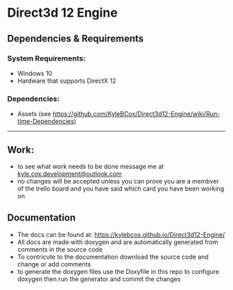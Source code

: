 # Direct3d 12 Engine

## Dependencies & Requirements
### System Requirements:
- Windows 10
- Hardware that supports DirectX 12
### Dependencies:
- Assets (see https://github.com/KyleBCox/Direct3d12-Engine/wiki/Run-time-Dependencies)
***
## Work:
- to see what work needs to be done message me at kyle.cox.development@outlook.com
- no changes will be accepted unless you can prove you are a membver of the trello board and you have said which card you have been working on

## Documentation
- The docs can be found at: https://kylebcox.github.io/Direct3d12-Engine/ 
- All docs are made with doxygen and are automatically generated from comments in the source code
- To contricute to the documentation download the source code and change or add comments
- to generate the doxygen files use the Doxyfile in this repo to configure doxygen then run the generator and commit the changes
